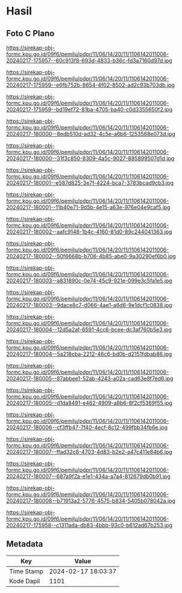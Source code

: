 # Hasil

## Foto C Plano

https://sirekap-obj-formc.kpu.go.id/09f6/pemilu/pdpr/11/06/14/20/11/1106142011006-20240217-175957--60c913f8-693d-4833-b36c-fd3a7160d97d.jpg

https://sirekap-obj-formc.kpu.go.id/09f6/pemilu/pdpr/11/06/14/20/11/1106142011006-20240217-175959--e6fb752b-8654-4f02-8502-ad2c93b703db.jpg

https://sirekap-obj-formc.kpu.go.id/09f6/pemilu/pdpr/11/06/14/20/11/1106142011006-20240217-175959--bd19ef72-81ba-4705-ba40-c0d3355650f2.jpg

https://sirekap-obj-formc.kpu.go.id/09f6/pemilu/pdpr/11/06/14/20/11/1106142011006-20240217-180000--8edb510d-ad32-4c5e-a6b6-1253568e073d.jpg

https://sirekap-obj-formc.kpu.go.id/09f6/pemilu/pdpr/11/06/14/20/11/1106142011006-20240217-180000--31f3c850-8309-4a5c-9027-885899507d1d.jpg

https://sirekap-obj-formc.kpu.go.id/09f6/pemilu/pdpr/11/06/14/20/11/1106142011006-20240217-180001--e587d825-3e7f-4224-bca7-3783bcad9cb3.jpg

https://sirekap-obj-formc.kpu.go.id/09f6/pemilu/pdpr/11/06/14/20/11/1106142011006-20240217-180001--11b40e71-9d5b-4e15-a63e-976e04e9caf5.jpg

https://sirekap-obj-formc.kpu.go.id/09f6/pemilu/pdpr/11/06/14/20/11/1106142011006-20240217-180002--aafc9148-1b4c-4160-81d0-89c244041363.jpg

https://sirekap-obj-formc.kpu.go.id/09f6/pemilu/pdpr/11/06/14/20/11/1106142011006-20240217-180002--50f6668b-b706-4b85-abe0-9a30290ef6b0.jpg

https://sirekap-obj-formc.kpu.go.id/09f6/pemilu/pdpr/11/06/14/20/11/1106142011006-20240217-180003--a831890c-0e74-45c9-921e-099e3c5fa1e5.jpg

https://sirekap-obj-formc.kpu.go.id/09f6/pemilu/pdpr/11/06/14/20/11/1106142011006-20240217-180003--9dace8c7-d066-4ae1-a6d6-9e1dcf1c0838.jpg

https://sirekap-obj-formc.kpu.go.id/09f6/pemilu/pdpr/11/06/14/20/11/1106142011006-20240217-180004--12d5a2af-6591-4cc6-bcee-dc3af760b5e3.jpg

https://sirekap-obj-formc.kpu.go.id/09f6/pemilu/pdpr/11/06/14/20/11/1106142011006-20240217-180004--5a218cba-2212-46c6-bd0b-d2151fdbab86.jpg

https://sirekap-obj-formc.kpu.go.id/09f6/pemilu/pdpr/11/06/14/20/11/1106142011006-20240217-180005--87abbee1-52ab-4243-a02a-cad63e8f7ed6.jpg

https://sirekap-obj-formc.kpu.go.id/09f6/pemilu/pdpr/11/06/14/20/11/1106142011006-20240217-180005--d1da8491-e462-4909-a8b6-8f2cf5369f55.jpg

https://sirekap-obj-formc.kpu.go.id/09f6/pemilu/pdpr/11/06/14/20/11/1106142011006-20240217-180006--cf3ffb47-7f40-4ecf-8c12-499fbb34fb6e.jpg

https://sirekap-obj-formc.kpu.go.id/09f6/pemilu/pdpr/11/06/14/20/11/1106142011006-20240217-180007--ffad32c8-4703-4d83-b2e2-a47c411e84b6.jpg

https://sirekap-obj-formc.kpu.go.id/09f6/pemilu/pdpr/11/06/14/20/11/1106142011006-20240217-180007--687a9f2a-e1e1-434a-a7a4-812679db0b91.jpg

https://sirekap-obj-formc.kpu.go.id/09f6/pemilu/pdpr/11/06/14/20/11/1106142011006-20240217-180008--b71913a2-5776-4575-b834-5405b078042a.jpg

https://sirekap-obj-formc.kpu.go.id/09f6/pemilu/pdpr/11/06/14/20/11/1106142011006-20240217-175958--c1311ada-db83-4bbb-93c0-b612ad67b253.jpg


## Metadata

| Key        | Value               |
| ---------- | ------------------- |
| Time Stamp | 2024-02-17 18:03:37 |
| Kode Dapil | 1101                |



